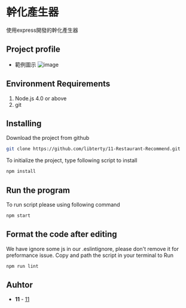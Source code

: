 # 幹化產生器

使用express開發的幹化產生器

## Project profile

- 範例圖示
![image](https://github.com/libterty/11-Restaurant-Recommend/blob/master/public/assests/images/example.png)

## Environment Requirements
1. Node.js 4.0 or above
2. git

## Installing

Download the project from github
```bash
git clone https://github.com/libterty/11-Restaurant-Recommend.git
```

To initialize the project, type following script to install
```bash
npm install
```

## Run the program
To run script please using following command

```bash
npm start
```

## Format the code after editing
We have ignore some js in our .eslintignore, please don't remove it for preformance issue. Copy and path the script in your terminal to Run
```bash 
npm run lint
```


## Auhtor
* **11** - [11](https://github.com/libterty)